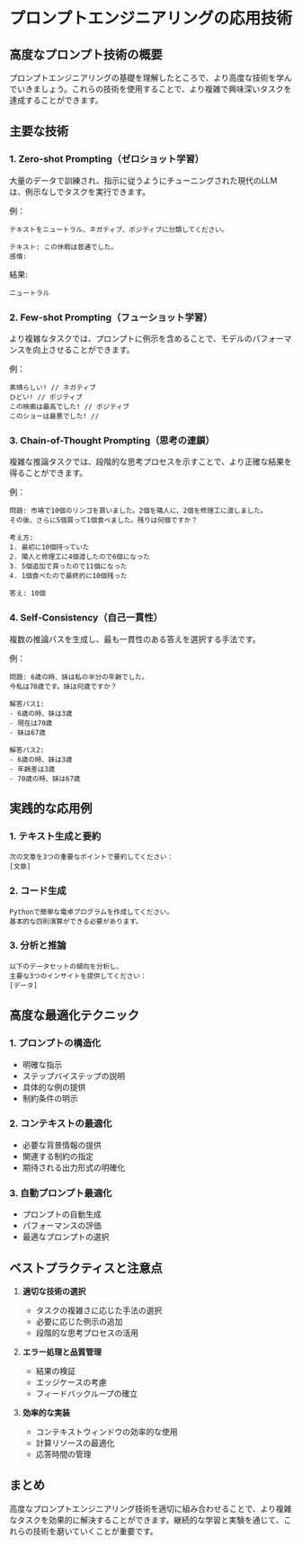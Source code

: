 # プロンプトエンジニアリングの応用技術

## 高度なプロンプト技術の概要

プロンプトエンジニアリングの基礎を理解したところで、より高度な技術を学んでいきましょう。これらの技術を使用することで、より複雑で興味深いタスクを達成することができます。

## 主要な技術

### 1. Zero-shot Prompting（ゼロショット学習）
大量のデータで訓練され、指示に従うようにチューニングされた現代のLLMは、例示なしでタスクを実行できます。

例：
```
テキストをニュートラル、ネガティブ、ポジティブに分類してください。

テキスト: この休暇は普通でした。
感情:
```

結果:
```
ニュートラル
```

### 2. Few-shot Prompting（フューショット学習）
より複雑なタスクでは、プロンプトに例示を含めることで、モデルのパフォーマンスを向上させることができます。

例：
```
素晴らしい! // ネガティブ
ひどい! // ポジティブ
この映画は最高でした! // ポジティブ
このショーは最悪でした! //
```

### 3. Chain-of-Thought Prompting（思考の連鎖）
複雑な推論タスクでは、段階的な思考プロセスを示すことで、より正確な結果を得ることができます。

例：
```
問題: 市場で10個のリンゴを買いました。2個を隣人に、2個を修理工に渡しました。
その後、さらに5個買って1個食べました。残りは何個ですか？

考え方:
1. 最初に10個持っていた
2. 隣人と修理工に4個渡したので6個になった
3. 5個追加で買ったので11個になった
4. 1個食べたので最終的に10個残った

答え: 10個
```

### 4. Self-Consistency（自己一貫性）
複数の推論パスを生成し、最も一貫性のある答えを選択する手法です。

例：
```
問題: 6歳の時、妹は私の半分の年齢でした。
今私は70歳です。妹は何歳ですか？

解答パス1:
- 6歳の時、妹は3歳
- 現在は70歳
- 妹は67歳

解答パス2:
- 6歳の時、妹は3歳
- 年齢差は3歳
- 70歳の時、妹は67歳
```

## 実践的な応用例

### 1. テキスト生成と要約
```
次の文章を3つの重要なポイントで要約してください：
[文章]
```

### 2. コード生成
```
Pythonで簡単な電卓プログラムを作成してください。
基本的な四則演算ができる必要があります。
```

### 3. 分析と推論
```
以下のデータセットの傾向を分析し、
主要な3つのインサイトを提供してください：
[データ]
```

## 高度な最適化テクニック

### 1. プロンプトの構造化
- 明確な指示
- ステップバイステップの説明
- 具体的な例の提供
- 制約条件の明示

### 2. コンテキストの最適化
- 必要な背景情報の提供
- 関連する制約の指定
- 期待される出力形式の明確化

### 3. 自動プロンプト最適化
- プロンプトの自動生成
- パフォーマンスの評価
- 最適なプロンプトの選択

## ベストプラクティスと注意点

1. **適切な技術の選択**
   - タスクの複雑さに応じた手法の選択
   - 必要に応じた例示の追加
   - 段階的な思考プロセスの活用

2. **エラー処理と品質管理**
   - 結果の検証
   - エッジケースの考慮
   - フィードバックループの確立

3. **効率的な実装**
   - コンテキストウィンドウの効率的な使用
   - 計算リソースの最適化
   - 応答時間の管理

## まとめ

高度なプロンプトエンジニアリング技術を適切に組み合わせることで、より複雑なタスクを効果的に解決することができます。継続的な学習と実験を通じて、これらの技術を磨いていくことが重要です。
